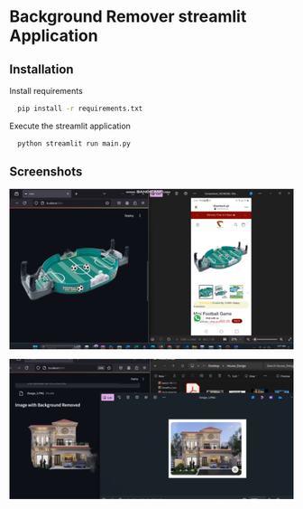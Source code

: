 
# Background Remover streamlit Application




## Installation

Install requirements

```bash
  pip install -r requirements.txt
```

Execute the streamlit application

```bash
  python streamlit run main.py
```


    
    
## Screenshots

![App Screenshot](https://github.com/salmansajidsattar/Background_Remove_Streamlit_app/blob/main/Screenshot%202024-10-27%20044907.png)

![App Screenshot](https://github.com/salmansajidsattar/Background_Remove_Streamlit_app/blob/main/Screenshot%202024-10-27%20044959.png)

